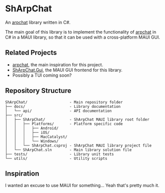 # ShArpChat
An [arpchat](https://github.com/kognise/arpchat) library written in C#.

The main goal of this library is to implement the functionality of [arpchat](https://github.com/kognise/arpchat) in C# in a MAUI library, so that it can be used with a cross-platform MAUI GUI.

## Related Projects
- [arpchat](https://github.com/kognise/arpchat), the main inspiration for this project.
- [ShArpChat.Gui](https://github.com/NathanielJS1541/ShArpChat.Gui), the MAUI GUI frontend for this library.
- Possibly a TUI coming soon?

## Repository Structure
```
ShArpChat/                   - Main repository folder
├── docs/                    - Library documentation
│   └── api/                 - API documentation
├── src/
│   ├── ShArpChat/           - ShArpChat MAUI library root folder
│   │   ├── Platforms/       - Platform specific code
│   │   │   ├── Android/
│   │   │   ├── iOS/
│   │   │   ├── MacCatalyst/
│   │   │   └── Windows/
│   │   └── ShArpChat.csproj - ShArpChat MAUI library project file
│   └── ShArpChat.sln        - Main library solution file
├── tests/                   - Library unit tests
└── utils/                   - Utility scripts
```

## Inspiration
I wanted an excuse to use MAUI for something... Yeah that's pretty much it.